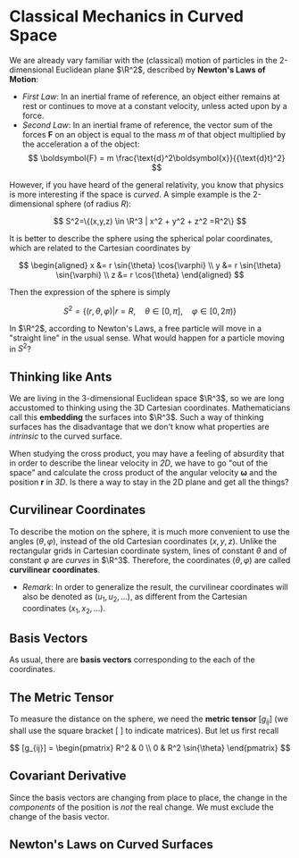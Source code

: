 # Classical Mechanics in Curved Space

We are already vary familiar with the (classical) motion of particles in the 2-dimensional Euclidean plane $\R^2$, described by **Newton's Laws of Motion**:

- *First Law*: In an inertial frame of reference, an object either remains at rest or continues to move at a constant velocity, unless acted upon by a force.
- *Second Law*: In an inertial frame of reference, the vector sum of the forces $\boldsymbol{F}$ on an object is equal to the mass $m$ of that object multiplied by the acceleration a of the object:  
    $$
    \boldsymbol{F} 
    = m \frac{\text{d}^2\boldsymbol{x}}{{\text{d}t}^2}
    $$

However, if you have heard of the general relativity, you know that physics is more interesting if the space is *curved*. A simple example is the 2-dimensional sphere (of radius $R$):

$$
S^2=\{(x,y,z) \in \R^3 | x^2 + y^2 + z^2 =R^2\}
$$

It is better to describe the sphere using the spherical polar coordinates, which are related to the Cartesian coordinates by

$$
\begin{aligned}
    x &= r \sin{\theta} \cos{\varphi} \\
    y &= r \sin{\theta} \sin{\varphi} \\
    z &= r \cos{\theta}
\end{aligned}
$$

Then the expression of the sphere is simply

$$
S^2 = \{(r,\theta,\varphi) | 
r = R, \quad 
\theta \in [0,\pi], \quad 
\varphi \in [0,2\pi)\}
$$

In $\R^2$, according to Newton's Laws, a free particle will move in a "straight line" in the usual sense. What would happen for a particle moving in $S^2$? 

## Thinking like Ants

We are living in the 3-dimensional Euclidean space $\R^3$, so we are long accustomed to thinking using the 3D Cartesian coordinates. Mathematicians call this **embedding** the surfaces into $\R^3$. Such a way of thinking surfaces has the disadvantage that we don't know what properties are *intrinsic* to the curved surface. 

When studying the cross product, you may have a feeling of absurdity that in order to describe the linear velocity in *2D*, we have to go "out of the space" and calculate the cross product of the angular velocity $\boldsymbol{\omega}$ and the position $\boldsymbol{r}$ in *3D*. Is there a way to stay in the 2D plane and get all the things?

## Curvilinear Coordinates

To describe the motion on the sphere, it is much more convenient to use the angles $(\theta, \varphi)$, instead of the old Cartesian coordinates $(x, y, z)$. Unlike the rectangular grids in Cartesian coordinate system, lines of constant $\theta$ and of constant $\varphi$ are *curves* in $\R^3$. Therefore, the coordinates $(\theta, \varphi)$ are called **curvilinear coordinates**.

- *Remark*: In order to generalize the result, the curvilinear coordinates will also be denoted as $(u_1, u_2, ...)$, as different from the Cartesian coordinates $(x_1, x_2, ...)$. 

## Basis Vectors

As usual, there are **basis vectors** corresponding to the each of the coordinates. 

## The Metric Tensor

To measure the distance on the sphere, we need the **metric tensor** $[g_{ij}]$ (we shall use the square bracket [ ] to indicate matrices). But let us first recall 

$$
[g_{ij}] = 
\begin{pmatrix}
    R^2 & 0 \\
    0 & R^2 \sin{\theta}
\end{pmatrix}
$$

## Covariant Derivative

Since the basis vectors are changing from place to place, the change in the *components* of the position is *not* the real change. We must exclude the change of the basis vector. 

## Newton's Laws on Curved Surfaces